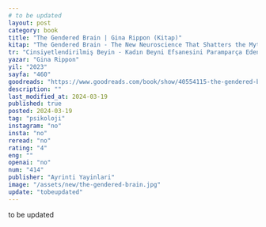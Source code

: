 ```yaml
---
# to be updated
layout: post
category: book
title: "The Gendered Brain | Gina Rippon (Kitap)"
kitap: "The Gendered Brain - The New Neuroscience That Shatters the Myth of the Female Brain"
tr: "Cinsiyetlendirilmiş Beyin - Kadın Beyni Efsanesini Paramparça Eden Yeni Sinirbilim"
yazar: "Gina Rippon"
yil: "2023"
sayfa: "460"
goodreads: "https://www.goodreads.com/book/show/40554115-the-gendered-brain"
description: ""
last_modified_at: 2024-03-19
published: true
posted: 2024-03-19
tag: "psikoloji"
instagram: "no"
insta: "no"
reread: "no"
rating: "4"
eng: ""
openai: "no"
num: "414"
publisher: "Ayrinti Yayinlari"
image: "/assets/new/the-gendered-brain.jpg"
update: "tobeupdated"
---
```


to be updated
